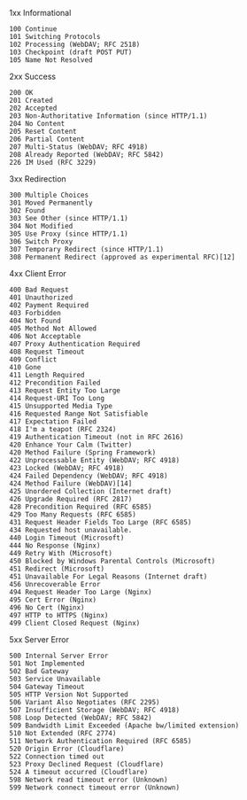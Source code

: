 1xx Informational

    100 Continue
    101 Switching Protocols
    102 Processing (WebDAV; RFC 2518)
    103 Checkpoint (draft POST PUT)
    105 Name Not Resolved

2xx Success

    200 OK
    201 Created
    202 Accepted
    203 Non-Authoritative Information (since HTTP/1.1)
    204 No Content
    205 Reset Content
    206 Partial Content
    207 Multi-Status (WebDAV; RFC 4918)
    208 Already Reported (WebDAV; RFC 5842)
    226 IM Used (RFC 3229)

3xx Redirection

    300 Multiple Choices
    301 Moved Permanently
    302 Found
    303 See Other (since HTTP/1.1)
    304 Not Modified
    305 Use Proxy (since HTTP/1.1)
    306 Switch Proxy
    307 Temporary Redirect (since HTTP/1.1)
    308 Permanent Redirect (approved as experimental RFC)[12]

4xx Client Error

    400 Bad Request
    401 Unauthorized
    402 Payment Required
    403 Forbidden
    404 Not Found
    405 Method Not Allowed
    406 Not Acceptable
    407 Proxy Authentication Required
    408 Request Timeout
    409 Conflict
    410 Gone
    411 Length Required
    412 Precondition Failed
    413 Request Entity Too Large
    414 Request-URI Too Long
    415 Unsupported Media Type
    416 Requested Range Not Satisfiable
    417 Expectation Failed
    418 I'm a teapot (RFC 2324)
    419 Authentication Timeout (not in RFC 2616)
    420 Enhance Your Calm (Twitter)
    420 Method Failure (Spring Framework)
    422 Unprocessable Entity (WebDAV; RFC 4918)
    423 Locked (WebDAV; RFC 4918)
    424 Failed Dependency (WebDAV; RFC 4918)
    424 Method Failure (WebDAV)[14]
    425 Unordered Collection (Internet draft)
    426 Upgrade Required (RFC 2817)
    428 Precondition Required (RFC 6585)
    429 Too Many Requests (RFC 6585)
    431 Request Header Fields Too Large (RFC 6585)
    434 Requested host unavailable.
    440 Login Timeout (Microsoft)
    444 No Response (Nginx)
    449 Retry With (Microsoft)
    450 Blocked by Windows Parental Controls (Microsoft)
    451 Redirect (Microsoft)
    451 Unavailable For Legal Reasons (Internet draft)
    456 Unrecoverable Error
    494 Request Header Too Large (Nginx)
    495 Cert Error (Nginx)
    496 No Cert (Nginx)
    497 HTTP to HTTPS (Nginx)
    499 Client Closed Request (Nginx)

5xx Server Error

    500 Internal Server Error
    501 Not Implemented
    502 Bad Gateway
    503 Service Unavailable
    504 Gateway Timeout
    505 HTTP Version Not Supported
    506 Variant Also Negotiates (RFC 2295)
    507 Insufficient Storage (WebDAV; RFC 4918)
    508 Loop Detected (WebDAV; RFC 5842)
    509 Bandwidth Limit Exceeded (Apache bw/limited extension)
    510 Not Extended (RFC 2774)
    511 Network Authentication Required (RFC 6585)
    520 Origin Error (Cloudflare)
    522 Connection timed out
    523 Proxy Declined Request (Cloudflare)
    524 A timeout occurred (Cloudflare)
    598 Network read timeout error (Unknown)
    599 Network connect timeout error (Unknown)
